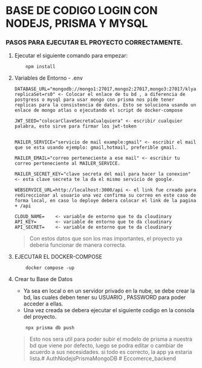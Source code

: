 # BASE DE CODIGO LOGIN CON NODEJS, PRISMA Y MYSQL

### PASOS PARA EJECUTAR EL PROYECTO CORRECTAMENTE.

1. Ejecutar el siguiente comando para empezar:
    ```
        npm install
    ```

2. Variables de Entorno - .env

    ```
    DATABASE_URL="mongodb://mongo1:27017,mongo2:27017,mongo3:27017/klyab_db?replicaSet=rs0" <- Colocar el enlace de tu bd , a diferencia de postgress o mysql para usar mongo con prisma nos pide tener replicas para la consistencia de datos. Esto se soluciona usando un enlace de mongo atlas o ejecutando el script de docker-compose

    JWT_SEED="colocarClaveSecretaCualquiera" <- escribir cualquier palabra, esto sirve para firmar los jwt-token


    MAILER_SERVICE="servicio de mail example:gmail" <- escribir el mail que se esta usando ejemplo: gmail,hotmail, preferible gmail.  
    
    MAILER_EMAIL="correo perteneciente a ese mail" <- escribir tu correo perteneciente al MAILER_SERVICE.

    MAILER_SECRET_KEY="clave secreta del mail para hacer la conexion" <- esta clave secreta te la da el mismo servicio de google.

    WEBSERVICE_URL=http://localhost:3000/api <- el link fue creado para redireccionar al usuario una vez confirma su correo en este caso de forma local, en caso lo deploye debera colocar el link de la pagina + /api 

    CLOUD_NAME=    <- variable de entorno que te da cloudinary
    API_KEY=       <- variable de entorno que te da cloudinary
    API_SECRET=    <- variable de entorno que te da cloudinary
    ```
    > Con estos datos que son los mas importantes, el proyecto ya deberia funcionar de manera correcta.

3. EJECUTAR EL DOCKER-COMPOSE
    ```
        docker compose -up
    ```
3. Crear tu Base de Datos
    
    - Ya sea en local o en un servidor privado en la nube, se debe crear la bd, las cuales deben tener su USUARIO , PASSWORD para poder acceder a ellas.
    - Una vez creada se debera ejecutar el siguiente codigo en la consola del proyecto.
    ```
        npx prisma db push
    ```
    > Esto nos sera util para poder subir el modelo de prisma a nuestra bd que viene por defecto, luego se podra editar o cambiar de acuerdo a sus necesidades.
    > si todo es correcto, la app ya estaria lista.#   A u t h N o d e j s P r i s m a M o n g o D B  
 #   E c c o m e r c e _ b a c k e n d  
 